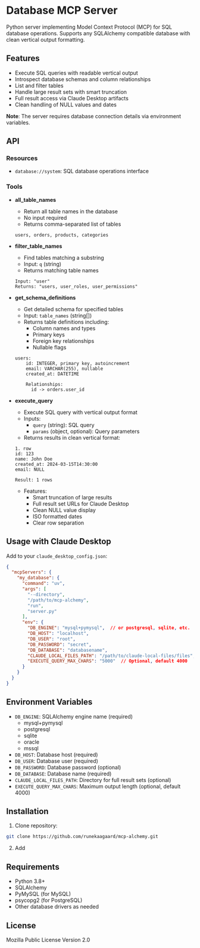 # Database MCP Server

Python server implementing Model Context Protocol (MCP) for SQL database operations. Supports any SQLAlchemy compatible database with clean vertical output formatting.

## Features

- Execute SQL queries with readable vertical output
- Introspect database schemas and column relationships
- List and filter tables
- Handle large result sets with smart truncation
- Full result access via Claude Desktop artifacts
- Clean handling of NULL values and dates

**Note**: The server requires database connection details via environment variables.

## API

### Resources

- `database://system`: SQL database operations interface

### Tools

- **all_table_names**
  - Return all table names in the database
  - No input required
  - Returns comma-separated list of tables
  ```
  users, orders, products, categories
  ```

- **filter_table_names**
  - Find tables matching a substring
  - Input: `q` (string)
  - Returns matching table names
  ```
  Input: "user"
  Returns: "users, user_roles, user_permissions"
  ```

- **get_schema_definitions**
  - Get detailed schema for specified tables
  - Input: `table_names` (string[])
  - Returns table definitions including:
    - Column names and types
    - Primary keys
    - Foreign key relationships
    - Nullable flags
  ```
  users:
      id: INTEGER, primary key, autoincrement
      email: VARCHAR(255), nullable
      created_at: DATETIME
      
      Relationships:
        id -> orders.user_id
  ```

- **execute_query**
  - Execute SQL query with vertical output format
  - Inputs:
    - `query` (string): SQL query
    - `params` (object, optional): Query parameters
  - Returns results in clean vertical format:
  ```
  1. row
  id: 123
  name: John Doe
  created_at: 2024-03-15T14:30:00
  email: NULL

  Result: 1 rows
  ```
  - Features:
    - Smart truncation of large results
    - Full result set URLs for Claude Desktop
    - Clean NULL value display
    - ISO formatted dates
    - Clear row separation

## Usage with Claude Desktop

Add to your `claude_desktop_config.json`:

```json
{
  "mcpServers": {
    "my_database": {
      "command": "uv",
      "args": [
        "--directory",
        "/path/to/mcp-alchemy",
        "run",
        "server.py"
      ],
      "env": {
        "DB_ENGINE": "mysql+pymysql",  // or postgresql, sqlite, etc.
        "DB_HOST": "localhost",
        "DB_USER": "root",
        "DB_PASSWORD": "secret",
        "DB_DATABASE": "databasename",
        "CLAUDE_LOCAL_FILES_PATH": "/path/to/claude-local-files/files",  // Optional
        "EXECUTE_QUERY_MAX_CHARS": "5000"  // Optional, default 4000
      }
    }
  }
}
```

## Environment Variables

- `DB_ENGINE`: SQLAlchemy engine name (required)
  - mysql+pymysql
  - postgresql
  - sqlite
  - oracle
  - mssql
- `DB_HOST`: Database host (required)
- `DB_USER`: Database user (required)
- `DB_PASSWORD`: Database password (optional)
- `DB_DATABASE`: Database name (required)
- `CLAUDE_LOCAL_FILES_PATH`: Directory for full result sets (optional)
- `EXECUTE_QUERY_MAX_CHARS`: Maximum output length (optional, default 4000)

## Installation

1. Clone repository:
```bash
git clone https://github.com/runekaagaard/mcp-alchemy.git
```

2. Add

## Requirements

- Python 3.8+
- SQLAlchemy
- PyMySQL (for MySQL)
- psycopg2 (for PostgreSQL)
- Other database drivers as needed

## License

Mozilla Public License Version 2.0 
